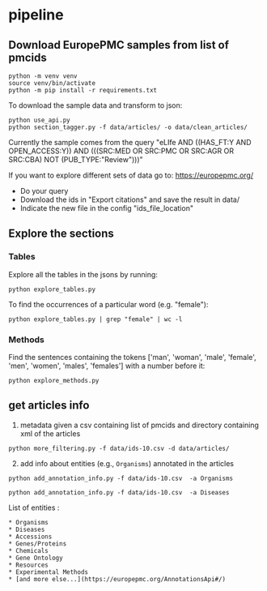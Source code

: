 # pipeline

## Download EuropePMC samples from list of pmcids

```
python -m venv venv
source venv/bin/activate
python -m pip install -r requirements.txt
```

To download the sample data and transform to json:
```
python use_api.py 
python section_tagger.py -f data/articles/ -o data/clean_articles/
```

Currently the sample comes from the query "eLIfe AND ((HAS_FT:Y AND OPEN_ACCESS:Y)) AND (((SRC:MED OR SRC:PMC OR SRC:AGR OR SRC:CBA) NOT (PUB_TYPE:"Review")))"

If you want to explore different sets of data go to: https://europepmc.org/
* Do your query
* Download the ids in "Export citations" and save the result in data/
* Indicate the new file in the config "ids_file_location"

## Explore the sections

### Tables

Explore all the tables in the jsons by running:
```
python explore_tables.py
```

To find the occurrences of a particular word (e.g. "female"):
```
python explore_tables.py | grep "female" | wc -l
```

### Methods

Find the sentences containing the tokens ['man', 'woman', 'male', 'female', 'men', 'women', 'males', 'females'] with a number before it:
```
python explore_methods.py
```

## get articles info

1. metadata given a csv containing list of pmcids and directory containing xml of the articles

```
python more_filtering.py -f data/ids-10.csv -d data/articles/        
```

2. add info about entities (e.g., `Organisms`) annotated in the articles 

```
python add_annotation_info.py -f data/ids-10.csv  -a Organisms

python add_annotation_info.py -f data/ids-10.csv  -a Diseases
```

List of entities : 

```
* Organisms
* Diseases
* Accessions
* Genes/Proteins
* Chemicals
* Gene Ontology
* Resources
* Experimental Methods
* [and more else...](https://europepmc.org/AnnotationsApi#/)
```

